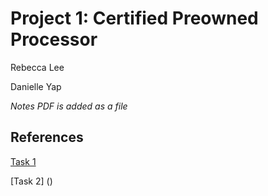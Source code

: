 # Project 1: Certified Preowned Processor

Rebecca Lee

Danielle Yap

*Notes PDF is added as a file*

## References
[Task 1](https://github.com/diadatp/mips_cpu)

[Task 2] ()

